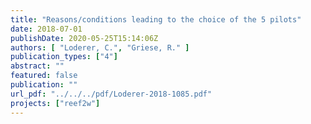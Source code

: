 ```yaml
---
title: "Reasons/conditions leading to the choice of the 5 pilots"
date: 2018-07-01
publishDate: 2020-05-25T15:14:06Z
authors: [ "Loderer, C.", "Griese, R." ]
publication_types: ["4"]
abstract: ""
featured: false
publication: ""
url_pdf: "../../../pdf/Loderer-2018-1085.pdf"
projects: ["reef2w"]
---
```


